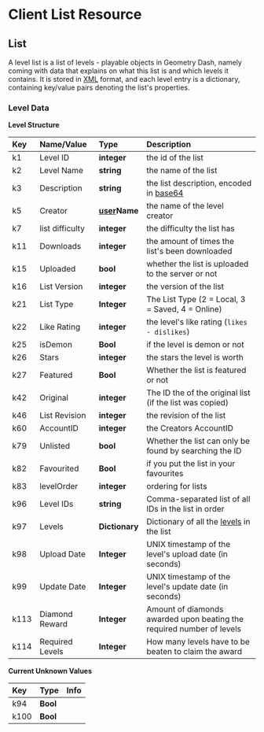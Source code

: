 # Client List Resource

## List

A level list is a list of levels - playable objects in Geometry Dash, namely coming with data that explains on what this list is and which levels it contains. It is stored in [XML](https://en.wikipedia.org/wiki/XML) format, and each level entry is a dictionary, containing key/value pairs denoting the list's properties.

### Level Data

**Level Structure**

| Key | Name/Value                     | Type                                                             | Description                                                                      |
| :--- | :----------------------------- | :--------------------------------------------------------------- | :------------------------------------------------------------------------------- |
| k1   | Level ID                       | **integer**                                                      | the id of the list                                                               |
| k2   | Level Name                     | **string**                                                       | the name of the list                                                             |
| k3   | Description                    | **string**                                                       | the list description, encoded in [base64](https://en.wikipedia.org/wiki/Base64)  |
| k5   | Creator                        | **[user](./user.md)Name**                                        | the name of the level creator                                                    |
| k7   | list difficulty                | **integer**                                                      | the difficulty the list has                                                      |
| k11  | Downloads                      | **integer**                                                      | the amount of times the list's been downloaded                                   |
| k15  | Uploaded                       | **bool**                                                         | whether the list is uploaded to the server or not                                |
| k16  | List Version                   | **integer**                                                      | the version of the list                                                          |
| k21  | List Type                      | **Integer**                                                      | The List Type (2 = Local, 3 = Saved, 4 = Online)                                 |
| k22  | Like Rating                    | **integer**                                                      | the level's like rating (`likes - dislikes`)                                     |
| k25  | isDemon                        | **Bool**                                                         | if the level is demon or not                                                     |
| k26  | Stars                          | **integer**                                                      | the stars the level is worth                                                     |
| k27  | Featured                       | **Bool**                                                         | Whether the list is featured or not                                              |
| k42  | Original                       | **integer**                                                      | The ID the of the original list (if the list was copied)                         |
| k46  | List Revision                  | **integer**                                                      | the revision of the list                                                         |
| k60  | AccountID                      | **integer**                                                      | the Creators AccountID                                                           |
| k79  | Unlisted                       | **bool**                                                         | Whether the list can only be found by searching the ID                           |
| k82  | Favourited                     | **Bool**                                                         | if you put the list in your favourites                                           |
| k83  | levelOrder                     | **integer**                                                      | ordering for lists                                                               |
| k96  | Level IDs                      | **string**                                                       | Comma-separated list of all IDs in the list in order                             |
| k97  | Levels                         | **Dictionary**                                                   | Dictionary of all the [levels](/resources/client/level.md) in the list           |
| k98  | Upload Date                    | **Integer**                                                      | UNIX timestamp of the level's upload date (in seconds)                           |
| k99  | Update Date                    | **Integer**                                                      | UNIX timestamp of the level's update date (in seconds)                           |
| k113 | Diamond Reward                 | **Integer**                                                      | Amount of diamonds awarded upon beating the required number of levels            |
| k114 | Required Levels                | **Integer**                                                      | How many levels have to be beaten to claim the award                             |

**Current Unknown Values**

| Key | Type        | Info                                                     |
| :-- | :---------- | :------------------------------------------------------- |
| k94  | **Bool** | |
| k100 | **Bool** | |
